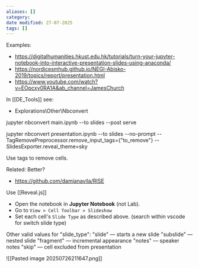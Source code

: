 ```yaml
---
aliases: []
category: 
date modified: 27-07-2025
tags: []
---
```


Examples:
- https://digitalhumanities.hkust.edu.hk/tutorials/turn-your-jupyter-notebook-into-interactive-presentation-slides-using-anaconda/
- https://nordicesmhub.github.io/NEGI-Abisko-2019/topics/report/presentation.html
- https://www.youtube.com/watch?v=EOpcxy0RA1A&ab_channel=JamesChurch

In [[DE_Tools]] see:
- Explorations\Other\Nbconvert

jupyter nbconvert main.ipynb --to slides --post serve

jupyter nbconvert presentation.ipynb --to slides --no-prompt --TagRemovePreprocessor.remove_input_tags={\"to_remove\"} --SlidesExporter.reveal_theme=sky

Use tags to remove cells.

Related: Better?
- https://github.com/damianavila/RISE

Use [[Reveal.js]]
- Open the notebook in **Jupyter Notebook** (not Lab).
- Go to `View > Cell Toolbar > Slideshow`
- Set each cell's `Slide Type` as described above. (search within vscode for switch slide type)

Other valid values for "slide_type":
"slide" — starts a new slide
"subslide" — nested slide
"fragment" — incremental appearance
"notes" — speaker notes
"skip" — cell excluded from presentation


![[Pasted image 20250726211647.png]]